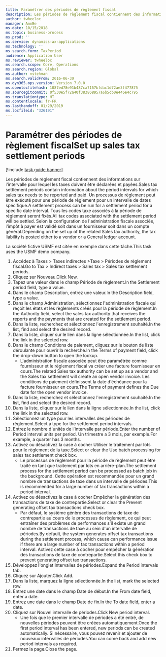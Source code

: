 ```yaml
---
title: Paramétrer des périodes de règlement fiscal
description: Les périodes de règlement fiscal contiennent des informations sur l'intervalle pour lequel les taxes doivent être déclarées et payées.
author: twheeloc
manager: AnnBe
ms.date: 10/15/2018
ms.topic: business-process
ms.prod: ''
ms.service: dynamics-ax-applications
ms.technology: ''
ms.search.form: TaxPeriod
audience: Application User
ms.reviewer: twheeloc
ms.search.scope: Core, Operations
ms.search.region: Global
ms.author: vstehman
ms.search.validFrom: 2016-06-30
ms.dyn365.ops.version: Version 7.0.0
ms.openlocfilehash: 1087ed78e91b487ca7157bfdac1d72ae3f477875
ms.sourcegitcommit: 0f530e5f72a40f383868957a6b5cb0e446e4c795
ms.translationtype: HT
ms.contentlocale: fr-FR
ms.lasthandoff: 01/29/2019
ms.locfileid: "326191"
---
```

# <a name="set-up-sales-tax-settlement-periods"></a><span data-ttu-id="287f5-103">Paramétrer des périodes de règlement fiscal</span><span class="sxs-lookup"><span data-stu-id="287f5-103">Set up sales tax settlement periods</span></span>

[!include [task guide banner](../../includes/task-guide-banner.md)]

<span data-ttu-id="287f5-104">Les périodes de règlement fiscal contiennent des informations sur l'intervalle pour lequel les taxes doivent être déclarées et payées.</span><span class="sxs-lookup"><span data-stu-id="287f5-104">Sales tax settlement periods contain information about the period intervals for which sales tax needs to be reported and paid.</span></span> <span data-ttu-id="287f5-105">Un processus de règlement peut être exécuté pour une période de règlement pour un intervalle de dates spécifique.</span><span class="sxs-lookup"><span data-stu-id="287f5-105">A settlement process can be run for a settlement period for a specific date interval.</span></span> <span data-ttu-id="287f5-106">Tous les codes taxe associés à la période de règlement seront fixés.</span><span class="sxs-lookup"><span data-stu-id="287f5-106">All tax codes associated with the settlement period will be settled.</span></span> <span data-ttu-id="287f5-107">Selon la configuration de l'administration fiscale associée, l'impôt à payer est validé soit dans un fournisseur soit dans un compte général.</span><span class="sxs-lookup"><span data-stu-id="287f5-107">Depending on the set up of the related Sales tax authority, the tax liability is posted either to a vendor or a General ledger account.</span></span>



<span data-ttu-id="287f5-108">La société fictive USMF est citée en exemple dans cette tâche.</span><span class="sxs-lookup"><span data-stu-id="287f5-108">This task uses the USMF demo company.</span></span>



1. <span data-ttu-id="287f5-109">Accédez à Taxes > Taxes indirectes >Taxe > Périodes de règlement fiscal.</span><span class="sxs-lookup"><span data-stu-id="287f5-109">Go to Tax > Indirect taxes > Sales tax > Sales tax settlement periods.</span></span>
2. <span data-ttu-id="287f5-110">Cliquez sur Nouveau.</span><span class="sxs-lookup"><span data-stu-id="287f5-110">Click New.</span></span>
3. <span data-ttu-id="287f5-111">Tapez une valeur dans le champ Période de règlement.</span><span class="sxs-lookup"><span data-stu-id="287f5-111">In the Settlement period field, type a value.</span></span>
4. <span data-ttu-id="287f5-112">Dans le champ Description, entrez une valeur.</span><span class="sxs-lookup"><span data-stu-id="287f5-112">In the Description field, type a value.</span></span>
5. <span data-ttu-id="287f5-113">Dans le champ Administration, sélectionnez l'administration fiscale qui reçoit les états et les règlements créés pour la période de règlement.</span><span class="sxs-lookup"><span data-stu-id="287f5-113">In the Authority field, select the sales tax authority that receives the reports and the payments that are created for the settlement period.</span></span>
6. <span data-ttu-id="287f5-114">Dans la liste, recherchez et sélectionnez l'enregistrement souhaité.</span><span class="sxs-lookup"><span data-stu-id="287f5-114">In the list, find and select the desired record.</span></span>
7. <span data-ttu-id="287f5-115">Dans la liste, cliquer sur le lien dans la ligne sélectionnée.</span><span class="sxs-lookup"><span data-stu-id="287f5-115">In the list, click the link in the selected row.</span></span>
8. <span data-ttu-id="287f5-116">Dans le champ Conditions de paiement, cliquez sur le bouton de liste déroulante pour ouvrir la recherche.</span><span class="sxs-lookup"><span data-stu-id="287f5-116">In the Terms of payment field, click the drop-down button to open the lookup.</span></span>
    * <span data-ttu-id="287f5-117">L'administration fiscale associée peut être paramétrée comme fournisseur et le règlement fiscal va créer une facture fournisseur en cours.</span><span class="sxs-lookup"><span data-stu-id="287f5-117">The related Sales tax authority can be set up as a vendor and the Sales tax settlement will create an open vendor invoice.</span></span> <span data-ttu-id="287f5-118">Les conditions de paiement définissent la date d'échéance pour la facture fournisseur en cours.</span><span class="sxs-lookup"><span data-stu-id="287f5-118">The Terms of payment defines the Due date for the open vendor invoice.</span></span>  
9. <span data-ttu-id="287f5-119">Dans la liste, recherchez et sélectionnez l'enregistrement souhaité.</span><span class="sxs-lookup"><span data-stu-id="287f5-119">In the list, find and select the desired record.</span></span>
10. <span data-ttu-id="287f5-120">Dans la liste, cliquer sur le lien dans la ligne sélectionnée.</span><span class="sxs-lookup"><span data-stu-id="287f5-120">In the list, click the link in the selected row.</span></span>
11. <span data-ttu-id="287f5-121">Sélectionnez un type pour les intervalles des périodes de règlement.</span><span class="sxs-lookup"><span data-stu-id="287f5-121">Select a type for the settlement period intervals.</span></span>
12. <span data-ttu-id="287f5-122">Entrez le nombre d'unités de l'intervalle par période.</span><span class="sxs-lookup"><span data-stu-id="287f5-122">Enter the number of Period interval units per period.</span></span> <span data-ttu-id="287f5-123">Un trimestre a 3 mois, par exemple.</span><span class="sxs-lookup"><span data-stu-id="287f5-123">For example, a quarter has 3 months.</span></span>
13. <span data-ttu-id="287f5-124">Activez ou désactivez la case à cocher Utiliser le traitement par lots pour le règlement de la taxe.</span><span class="sxs-lookup"><span data-stu-id="287f5-124">Select or clear the Use batch processing for sales tax settlement check box.</span></span>
    * <span data-ttu-id="287f5-125">Le processus de règlement pour la période de règlement peut être traité en tant que traitement par lots en arrière-plan.</span><span class="sxs-lookup"><span data-stu-id="287f5-125">The settlement process for the settlement period can be processed as batch job in the background.</span></span> <span data-ttu-id="287f5-126">Cette opération est recommandée pour un grand nombre de transactions de taxe dans un intervalle de périodes.</span><span class="sxs-lookup"><span data-stu-id="287f5-126">This is recommended for a large number of tax transactions within a period interval.</span></span>  
14. <span data-ttu-id="287f5-127">Activez ou désactivez la case à cocher Empêcher la génération des transactions de taxe de contrepartie.</span><span class="sxs-lookup"><span data-stu-id="287f5-127">Select or clear the Prevent generating offset tax transactions check box.</span></span>
    * <span data-ttu-id="287f5-128">Par défaut, le système génère des transactions de taxe de contrepartie au cours de le processus de règlement, ce qui peut entraîner des problèmes de performances s'il existe un grand nombre de transactions de taxe au sein d'un intervalle de périodes.</span><span class="sxs-lookup"><span data-stu-id="287f5-128">By default, the system generates offset tax transactions during the settlement process, which cause can performance issue if there are a large number of tax transactions within a period interval.</span></span> <span data-ttu-id="287f5-129">Activez cette case à cocher pour empêcher la génération des transactions de taxe de contrepartie.</span><span class="sxs-lookup"><span data-stu-id="287f5-129">Select this check box to prevent generating offset tax transactions.</span></span>
15. <span data-ttu-id="287f5-130">Développez l'onglet Intervalles de périodes.</span><span class="sxs-lookup"><span data-stu-id="287f5-130">Expand the Period intervals tab.</span></span>
16. <span data-ttu-id="287f5-131">Cliquez sur Ajouter.</span><span class="sxs-lookup"><span data-stu-id="287f5-131">Click Add.</span></span>
17. <span data-ttu-id="287f5-132">Dans la liste, marquez la ligne sélectionnée.</span><span class="sxs-lookup"><span data-stu-id="287f5-132">In the list, mark the selected row.</span></span>
18. <span data-ttu-id="287f5-133">Entrez une date dans le champ Date de début.</span><span class="sxs-lookup"><span data-stu-id="287f5-133">In the From date field, enter a date.</span></span>
19. <span data-ttu-id="287f5-134">Entrez une date dans le champ Date de fin.</span><span class="sxs-lookup"><span data-stu-id="287f5-134">In the To date field, enter a date.</span></span>
20. <span data-ttu-id="287f5-135">Cliquez sur Nouvel intervalle de périodes.</span><span class="sxs-lookup"><span data-stu-id="287f5-135">Click New period interval.</span></span>
    * <span data-ttu-id="287f5-136">Une fois que le premier intervalle de périodes a été entré, de nouvelles périodes peuvent être créées automatiquement.</span><span class="sxs-lookup"><span data-stu-id="287f5-136">Once the first period interval has been entered, new periods can be created automatically.</span></span> <span data-ttu-id="287f5-137">Si nécessaire, vous pouvez revenir et ajouter de nouveaux intervalles de périodes.</span><span class="sxs-lookup"><span data-stu-id="287f5-137">You can come back and add new period intervals as required.</span></span>  
21. <span data-ttu-id="287f5-138">Fermez la page.</span><span class="sxs-lookup"><span data-stu-id="287f5-138">Close the page.</span></span>


